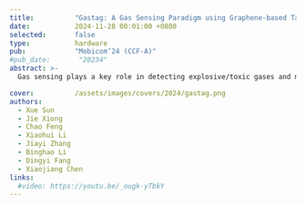 ```yaml
---
title:          "Gastag: A Gas Sensing Paradigm using Graphene-based Tags"
date:           2024-11-28 00:01:00 +0800
selected:       false
type:           hardware
pub:            "Mobicom’24 (CCF-A)"
#pub_date:       "20234"
abstract: >-
  Gas sensing plays a key role in detecting explosive/toxic gases and monitoring environmental pollution. Existing approaches usually require expensive hardware or high maintenance cost, and are thus ill-suited for large-scale long-term deployment. In this paper, we propose Gastag, a gas sensing paradigm based on passive tags. The heart of Gastag design is embedding a small piece of gas-sensitive material to a cheap RFID tag. When gas concentration varies, the conductivity of gas-sensitive materials changes, impacting the impedance of the tag and accordingly the received signal. To increase the sensing sensitivity and gas concentration range capable of sensing, we carefully select multiple materials and synthesize a new material that exhibits high sensitivity and high surface-to-weight ratio. To enable a long working range, we redesigned the tag antenna and carefully determined the location to place the gas-sensitive material in order to achieve impedance matching. Comprehensive experiments demonstrate the effectiveness of the proposed system. Gastag can achieve a median error of 6.7 ppm for CH4 concentration measurements, 12.6 ppm for CO2 concentration measurements, and 3 ppm for CO concentration measurements, outperforming a lot of commodity gas sensors on the market. The working range is successfully increased to 8.5 m, enabling the coverage of many tags with a single reader, laying the foundation for large-scale deployment.

cover:          /assets/images/covers/2024/gastag.png
authors:
  - Xue Sun
  - Jie Xiong
  - Chao Feng
  - Xiaohui Li
  - Jiayi Zhang
  - Binghao Li
  - Dingyi Fang
  - Xiaojiang Chen
links:
  #video: https://youtu.be/_ougk-yTbkY
---
```

